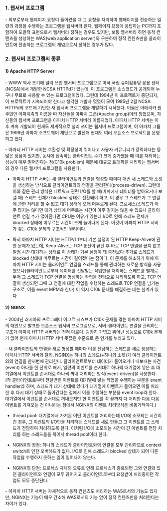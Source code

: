 ### 1. 웹서버 프로그램

\- 외부로부터 웹페이지 요청이 들어왔을 때 그 요청을 처리하여 웹페이지를 전송하는 일련의 과정을 수행하는 프로그램을 웹서버라 한다. 웹페이지 요청에 응답하는 PC까지 포함하여 포괄적 표현으로서 웹서버라 칭하는 경우도 있지만, 보통 웹서버라 하면 동적 컨텐츠를 생성하는 WAS(web application server)와 구분하여 정적 컨텐츠만을 클라이언트에 전송하는 프로그램의 개념으로서 칭하는 경우가 많다.


### 2. 웹서버 프로그램의 종류

#### 1) Apache HTTP Server

\- WWW 역사 초기에 널리 쓰인 웹서버 프로그램으로 미국 국립 슈퍼컴퓨팅 응용 센터(NCSA)에서 개발한 NCSA HTTPd가 있는데, 이 프로그램은 소스코드가 공개되어 누구나 무료로 사용할 수 있는 프로그램이었다. 그런데 1994년 이 프로젝트가 중단되자, 이 프로젝트가 지속되어야 한다고 생각한 개발자 몇몇이 모여 1995년 2월 NCSA HTTPd의 코드에 기반한 새 웹서버 프로그램을 개발하기 시작했다. 이들은 아메리카 원주민인 아파치족의 이름을 따 자신들을 아파치 그룹(Apache group)이라 칭했으며, 자신들의 웹서버 프로그램을 아파치 HTTP 서버라 이름지었다. 아파치 HTTP 서버는 이후 계속 개발되어 현재도 세계적으로 널리 쓰이는 웹서버 프로그램이며, 이 아파치 그룹은 1999년 아파치 소프트웨어 재단으로 발전해 현재도 여러 오픈소스 프로젝트를 운영하고 있다.

\- 아파티 HTTP 서버는 호환성 및 확장성이 뛰어나고 사용자 커뮤니티가 강력하다는 등 많은 장점이 있지만, 동시에 접속하는 클라이언트 수가 크게 증가했을 때 이를 처리하는 성능이 매우 떨어진다는 점(C10k problem) 때문에 대규모 트래픽을 처리하는 웹서버의 경우 다른 웹서버 프로그램을 사용한다.

- 아파치 HTTP 서버는 새 클라이언트와 연결을 형성할 때마다 매번 새 스레드와 소켓을 생성하는 방식으로 클라이언트와의 연결을 관리한다(process-driven). 그런데 이와 같은 관리 방식은 네트워크 관련 I/O를 할 때(버퍼에서 데이터를 받아오거나 보낼 때) 스레드 전체가 blocked 상태로 전환돼야 하고, 이 경우 그 스레드가 그 연결에 관한 처리를 할 수 없고 대기 상태에 오래 머무르게 된다. 프로세스/스레드가 아주 많지는 않다면 대기 상태에 머무르는 시간이 아주 길지는 않을 수 있으나 클라이언트 연결 수가 많아진다면 CPU는 여유가 있는데 I/O로 인해 스레드 전체가 blocked 상태에 머무르는 시간이 크게 늘어나게 된다. 이것이 아파치 HTTP 서버가 갖는 C10k 문제의 구조적인 원리이다.

- 특히 아파치 HTTP 서버는 HTTP/1.1부터 기본 설정이 된 HTTP Keep-Alive에 관한 문제가 있는데, Keep-Alive는 TCP 통신이 끝난 후 바로 TCP 연결을 끊지 않고 일정 시간 대기하는 상태로 이 상태가 기본 설정이 돼 종전보다 추가로 스레드가 blocked 상태에 머무르는 시간이 길어졌다는 점이다. 이 문제를 해소하기 위해 아파치 HTTP 서버는 클라이언트 연결을 스레드를 통해 관리하는 새로운 방식을 사용했으나(클라이언트로부터 데이터를 전달받는 작업만을 처리하는 스레드를 별개로 두어 그 스레드가 TCP 연결을 형성하는 작업을 전담으로 처리하도록 하고, TCP 연결이 생성되면 그때 그 연결에 대한 작업을 수행하는 스레드로 TCP 연결을 넘기는 구조로, 이를 event MPM라 한다) 이 역시 C10k 문제를 해결하는 데는 한계가 있다.



#### 2) NGINX

\- 2004년 러시아의 프로그래머 이고르 시쇼브가 C10k 문제를 겪는 아파치 HTTP 서버의 대안으로 발표한 오픈소스 웹서버 프로그램으로, 서버-클라이언트 연결을 관리하는 구조가 아파치 HTTP 서버와는 전혀 다르다. 굉장히 가볍고 뛰어난 성능으로 C10k 문제가 없어 현재 아파치 HTTP 서버 못잖은 수준으로 큰 인기를 누리고 있다.

\- 새 클라이언트와 연결을 새로 형성할 때마다 이를 전담하는 스레드를 새로 생성하는 아파치 HTTP 서버와 달리, NGINX는 하나의 스레드(+하나의 소켓)가 여러 클라이언트와의 연결을 한꺼번에 관리한다. 클라이언트로부터 데이터가 들어오거나 내보내는 사건(event) 하나를 한 단위로 해서, 일련의 이벤트를 순서대로 하나씩 대기열에 넣은 후 대기열에서 이벤트를 순서대로 하나씩 꺼내 처리하는 방식(event-driven)을 사용한다. (각 클라이언트로부터 전달받은 이벤트를 대기열에 넣는 작업을 수행하는 부분을 event handler라 하며, 스레드가 대기 상태에 있다가 대기열에 이벤트가 들어오면 이를 처리한 후 다시 대기 상태로 돌아간다는 점에서 이를 수행하는 부분을 event loop라 한다. 대기열에서 이벤트를 순서대로 꺼내오지만 한 이벤트를 꼭 끝까지 다 처리한 다음 다음 이벤트를 가져오는 건 아니라는 점에서 NGINX의 이벤트 처리방식은 비동기적이다.) 

- thread pool: 대기열에서 가져온 어떤 이벤트를 처리하는데 I/O에 소모되는 시간이 긴 경우, 그 이벤트의 I/O만을 처리하는 스레드를 새로 만들고 그 이벤트를 그 스레드가 전담하여 처리하도록 한다. 이처럼 I/O에 소모되는 시간이 긴 이벤트를 전담 처리를 하는 스레드들을 묶어서 thread pool이라 한다.

- NGINX의 장점: 하나의 스레드가 클라이언트와의 연결을 모두 관리하므로 context switch로 인한 오버헤드가 없다. I/O로 인해 스레드가 blocked 상태가 되어 다른 작업을 수행하지 못하는 일이 일어나지 않는다.

- NGINX의 단점: 프로세스 자체의 오류로 인해 프로세스가 종료되면 그와 연결돼 있던 클라이언트와 연결이 모두 끊어지고 클라이언트로부터 요청받아 처리중이던 작업도 모두 중단된다. 

\- 아파치 HTTP 서버는 자체적으로 동적 컨텐츠도 처리하는 WAS로서의 기능도 있지만, NGINX는 기능이 매우 간소해 WAS로서의 기능 없이 정적 컨텐츠만을 처리한다는 차이가 있다. 
